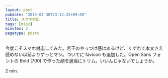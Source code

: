 ```yaml
---
layout: post
pubdate: "2013-04-30T23:12:32+09:00"
title: スマホ対応
tags: [misc]
minutes: 2
pagetype: posts
---
```

今度こそスマホ対応してみた。若干のやっつけ感はあるけど、くずれて本文さえ読めない以前よりずっとマシ。ついでに favicon も追加した。Open Sans フォントの Bold (700) で作った顔を適当にトリム。いいんじゃないでしょうか。

2 min.
